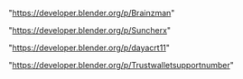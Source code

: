 "https://developer.blender.org/p/Brainzman"

"https://developer.blender.org/p/Suncherx"

"https://developer.blender.org/p/dayacrt11"

"https://developer.blender.org/p/Trustwalletsupportnumber"

 
